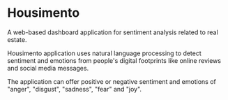 # Housimento
A web-based dashboard application for sentiment analysis related to real estate.

Housimento application uses natural language processing to detect sentiment and emotions from people's digital footprints like online reviews and social media messages.

The application can offer positive or negative sentiment and emotions of "anger", "disgust", "sadness", "fear" and "joy".
